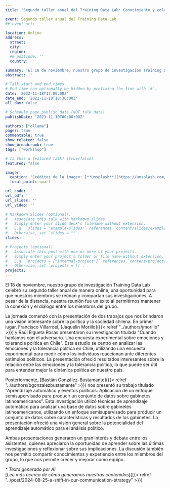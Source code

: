 ```yaml
---
title: 'Segundo taller anual del Training Data Lab: Conocimiento y colaboración a distancia'

event: Segundo taller anual del Training Data Lab
## event_url: 

location: Online
address:
  street: 
  city: 
  region: 
  ## postcode: ''
  country: 

summary: 'El 18 de noviembre, nuestro grupo de investigación Training Data Lab celebró su segundo taller anual de manera online, una oportunidad para que nuestros miembros se reúnan y compartan sus investigaciones. A pesar de la distancia, nuestra reunión fue un éxito al permitirnos mantener la conexión y el diálogo entre los miembros del grupo.'
abstract: ''

# Talk start and end times.
# End time can optionally be hidden by prefixing the line with `#`.
date: '2022-11-18T17:00:00Z'
date_end: '2022-11-18T18:30:00Z'
all_day: false

# Schedule page publish date (NOT talk date).
publishDate: '2023-11-10T00:00:00Z'

authors: ["ollama"]
pager: true
commentable: true
show_related: false
show_breadcrumb: true
tags: ["workshop"]

# Is this a featured talk? (true/false)
featured: false

image:
  caption: 'Créditos de la imagen: [**Unsplash**](https://unsplash.com/photos/person-using-a-laptop-4Hg8LH9Hoxc)'
  focal_point: smart

url_code: ''
url_pdf: ''
url_slides: ''
url_video: ''

# Markdown Slides (optional).
#   Associate this talk with Markdown slides.
#   Simply enter your slide deck's filename without extension.
#   E.g. `slides = "example-slides"` references `content/slides/example-slides.md`.
#   Otherwise, set `slides = ""`.
slides:

# Projects (optional).
#   Associate this post with one or more of your projects.
#   Simply enter your project's folder or file name without extension.
#   E.g. `projects = ["internal-project"]` references `content/project/deep-learning/index.md`.
#   Otherwise, set `projects = []`.
projects:
---
```


El 18 de noviembre, nuestro grupo de investigación Training Data Lab celebró su segundo taller anual de manera online, una oportunidad para que nuestros miembros se reúnan y compartan sus investigaciones. A pesar de la distancia, nuestra reunión fue un éxito al permitirnos mantener la conexión y el diálogo entre los miembros del grupo.

La jornada comenzó con la presentación de dos trabajos que nos brindaron una visión interesante sobre la política y la sociedad chilena. En primer lugar, Francisco Villarroel, [Jaquelin Morillo]({{< relref "../authors/jmorillo" >}}) y Raúl Elgueta Rosas presentaron su investigación titulada "Cuando hablamos con el adversario. Una encuesta experimental sobre emociones y tolerancia política en Chile". Esta estudio se centró en analizar las emociones y la tolerancia política en Chile, utilizando una encuesta experimental para medir cómo los individuos reaccionan ante diferentes estímulos políticos. La presentación ofreció resultados interesantes sobre la relación entre las emociones y la tolerancia política, lo que puede ser útil para entender mejor la dinámica política en nuestro país.

Posteriormente, [Bastián González-Bustamante]({{< relref "../authors/bgonzalezbustamante" >}}) nos presentó su trabajo titulado "Aprendizaje automático y eventos políticos: Aplicación de un enfoque semisupervisado para producir un conjunto de datos sobre gabinetes latinoamericanos". Esta investigación utilizó técnicas de aprendizaje automático para analizar una base de datos sobre gabinetes latinoamericanos, utilizando un enfoque semisupervisado para producir un conjunto de datos sobre características y resultados de los gabinetes. La presentación ofreció una visión general sobre la potencialidad del aprendizaje automático para el análisis político.

Ambas presentaciones generaron un gran interés y debate entre los asistentes, quienes apreciaron la oportunidad de aprender sobre las últimas investigaciones y reflexionar sobre sus implicaciones. La discusión también nos permitió compartir conocimientos y experiencia entre los miembros del grupo, lo que nos permite crecer y mejorar como equipo.

_* Texto generado por AI_ <br>
[_Lee más acerca de cómo generamos nuestros contenidos_]({{< relref "../post/2024-08-25-a-shift-in-our-communication-strategy" >}})